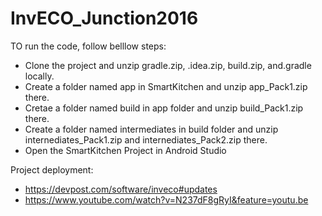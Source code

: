 # InvECO_Junction2016

TO run the code, follow belllow steps:

- Clone the project and unzip gradle.zip, .idea.zip, build.zip, and.gradle locally.
- Create a folder named app in SmartKitchen and unzip app_Pack1.zip there.
- Cretae a folder named build in app folder and unzip build_Pack1.zip there.
- Create a folder named intermediates in build folder and unzip internediates_Pack1.zip and internediates_Pack2.zip there.
- Open the SmartKitchen Project in Android Studio

Project deployment:
- https://devpost.com/software/inveco#updates
- https://www.youtube.com/watch?v=N237dF8gRyI&feature=youtu.be
